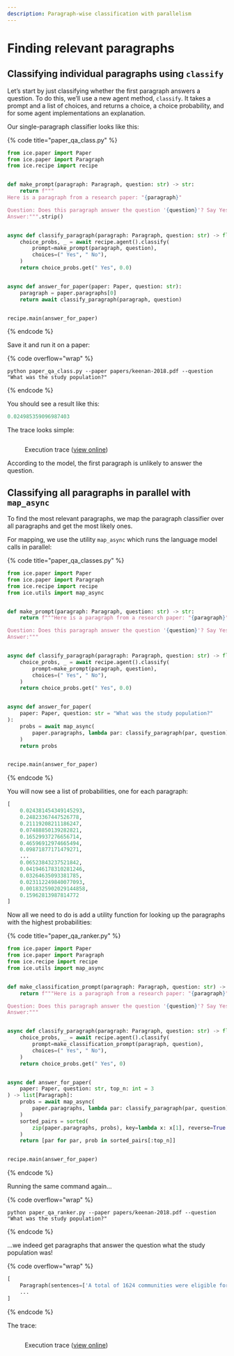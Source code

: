 ```yaml
---
description: Paragraph-wise classification with parallelism
---
```


# Finding relevant paragraphs

## Classifying individual paragraphs using `classify`

Let’s start by just classifying whether the first paragraph answers a question. To do this, we’ll use a new agent method, `classify`. It takes a prompt and a list of choices, and returns a choice, a choice probability, and for some agent implementations an explanation.

Our single-paragraph classifier looks like this:

{% code title="paper_qa_class.py" %}
```python
from ice.paper import Paper
from ice.paper import Paragraph
from ice.recipe import recipe


def make_prompt(paragraph: Paragraph, question: str) -> str:
    return f"""
Here is a paragraph from a research paper: "{paragraph}"

Question: Does this paragraph answer the question '{question}'? Say Yes or No.
Answer:""".strip()


async def classify_paragraph(paragraph: Paragraph, question: str) -> float:
    choice_probs, _ = await recipe.agent().classify(
        prompt=make_prompt(paragraph, question),
        choices=(" Yes", " No"),
    )
    return choice_probs.get(" Yes", 0.0)


async def answer_for_paper(paper: Paper, question: str):
    paragraph = paper.paragraphs[0]
    return await classify_paragraph(paragraph, question)


recipe.main(answer_for_paper)
```
{% endcode %}

Save it and run it on a paper:

{% code overflow="wrap" %}
```shell
python paper_qa_class.py --paper papers/keenan-2018.pdf --question "What was the study population?"
```
{% endcode %}

You should see a result like this:

```python
0.024985359096987403
```

The trace looks simple:

<figure><img src="../../.gitbook/assets/Screenshot TZm32cpZ@2x.png" alt=""><figcaption><p>Execution trace (<a href="https://ice.ought.org/traces/01GE0VH9CKF25WJ7V65HAW8PKD">view online</a>)</p></figcaption></figure>

According to the model, the first paragraph is unlikely to answer the question.

## Classifying all paragraphs in parallel with `map_async`

To find the most relevant paragraphs, we map the paragraph classifier over all paragraphs and get the most likely ones.

For mapping, we use the utility `map_async` which runs the language model calls in parallel:

{% code title="paper_qa_classes.py" %}
```python
from ice.paper import Paper
from ice.paper import Paragraph
from ice.recipe import recipe
from ice.utils import map_async


def make_prompt(paragraph: Paragraph, question: str) -> str:
    return f"""Here is a paragraph from a research paper: "{paragraph}"

Question: Does this paragraph answer the question '{question}'? Say Yes or No.
Answer:"""


async def classify_paragraph(paragraph: Paragraph, question: str) -> float:
    choice_probs, _ = await recipe.agent().classify(
        prompt=make_prompt(paragraph, question),
        choices=(" Yes", " No"),
    )
    return choice_probs.get(" Yes", 0.0)


async def answer_for_paper(
    paper: Paper, question: str = "What was the study population?"
):
    probs = await map_async(
        paper.paragraphs, lambda par: classify_paragraph(par, question)
    )
    return probs


recipe.main(answer_for_paper)
```
{% endcode %}

You will now see a list of probabilities, one for each paragraph:

```python
[
    0.024381454349145293,
    0.24823367447526778,
    0.21119208211186247,
    0.07488850139282821,
    0.16529937276656714,
    0.46596912974665494,
    0.09871877171479271,
    ...
    0.06523843237521842,
    0.041946178310281246,
    0.03264635093381785,
    0.023112249840077093,
    0.0018325902029144858,
    0.15962813987814772
]
```

Now all we need to do is add a utility function for looking up the paragraphs with the highest probabilities:

{% code title="paper_qa_ranker.py" %}
```python
from ice.paper import Paper
from ice.paper import Paragraph
from ice.recipe import recipe
from ice.utils import map_async


def make_classification_prompt(paragraph: Paragraph, question: str) -> str:
    return f"""Here is a paragraph from a research paper: "{paragraph}"

Question: Does this paragraph answer the question '{question}'? Say Yes or No.
Answer:"""


async def classify_paragraph(paragraph: Paragraph, question: str) -> float:
    choice_probs, _ = await recipe.agent().classify(
        prompt=make_classification_prompt(paragraph, question),
        choices=(" Yes", " No"),
    )
    return choice_probs.get(" Yes", 0)


async def answer_for_paper(
    paper: Paper, question: str, top_n: int = 3
) -> list[Paragraph]:
    probs = await map_async(
        paper.paragraphs, lambda par: classify_paragraph(par, question)
    )
    sorted_pairs = sorted(
        zip(paper.paragraphs, probs), key=lambda x: x[1], reverse=True
    )
    return [par for par, prob in sorted_pairs[:top_n]]


recipe.main(answer_for_paper)
```
{% endcode %}

Running the same command again…

{% code overflow="wrap" %}
```shell
python paper_qa_ranker.py --paper papers/keenan-2018.pdf --question "What was the study population?"
```
{% endcode %}

…we indeed get paragraphs that answer the question what the study population was!

{% code overflow="wrap" %}
```python
[
    Paragraph(sentences=['A total of 1624 communities were eligible for inclusion in the trial on the basis of the most recent census (Fig. 1 ).', 'A random selection of 1533 communities were included in the current trial, and the remaining 91 were enrolled in smaller parallel trials at each site, in which additional microbiologic, anthropometric, and adverse-event data were collected.', 'In Niger, 1 community declined to participate and 20 were excluded because of census inaccuracies.', 'No randomization units were lost to follow-up after the initial census.'], sections=[Section(title='Participating Communities', number=None)], section_type='main'),
    ...
]
```
{% endcode %}

The trace:

<figure><img src="../../.gitbook/assets/Screenshot Zcfucb9z@2x.png" alt=""><figcaption><p>Execution trace (<a href="https://ice.ought.org/traces/01GE0VP66QPHGXNWQ31HDB16E6">view online</a>)</p></figcaption></figure>
